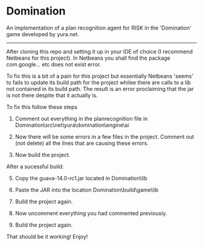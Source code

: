 Domination
==========

An implementation of a plan recognition agent for RISK in the 'Domination' game developed by yura.net.

-----------------------------------------------------------------------------------------------

After cloning this repo and setting it up in your IDE of choice (I recommend Netbeans for this project). In Netbeans you shall find the package com.google... etc does not exist error.

To fix this is a bit of a pain for this project but essentially Netbeans 'seems' to fails to update its build path for the project whilee there are calls to a lib not contained in its build path. The result is an error proclaiming that the jar is not there despite that it actually is.

To fix this follow these steps

1. Comment out everything in the planrecognition file in Domination\src\net\yura\domination\engine\ai

2. Now there will be some errors in a few files in the project. Comment out (not delete) all the lines that are causing these errors.

3. Now build the project.

After a sucessful build:

5. Copy the guava-14.0-rc1.jar located in Domination\lib 

6. Paste the JAR into the location Domination\build\game\lib

7. Bulld the project again.

8. Now uncomment everything you had commented previously.

9. Build the project again.

That should be it working! Enjoy!

